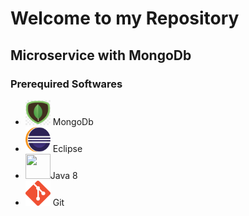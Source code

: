 <h1>Welcome to my Repository</h1>
<h2>Microservice with MongoDb </h2>
<h3>Prerequired Softwares</h3>
<ul>
	<li> <img src="/images/mongodb.jpg"  width=40 height=40/> MongoDb</li>
	<li> <img src="/images/eclipse.png"  width=40 height=40/> Eclipse</li>
	<li> <img src="https://cloudnesil.com/wp-content/uploads/2018/12/java8_logo.png" width=40 height=40>Java 8</li>
	<li> <img src="/images/git.png"  width=40 height=40/> Git</li>
</ul>
